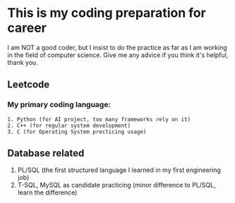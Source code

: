 # This is my coding preparation for career

I am NOT a good coder, but I insist to do the practice as far as I am working in the field of computer science.
Give me any advice if you think it's helpful, thank you.

## Leetcode
### My primary coding language:
    1. Python (for AI project, too many frameworks rely on it)
    2. C++ (for regular system development)
    3. C (for Operating System precticing usage)

## Database related
  1. PL/SQL (the first structured language I learned in my first engineering job)
  2. T-SQL, MySQL as candidate practicing (minor difference to PL/SQL, learn the difference)
